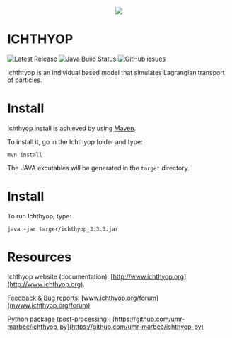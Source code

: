 <div align="center">
  <img src="http://www.ichthyop.org/system/files/userfiles/logo-ichthyop.png">
</div>

ICHTHYOP 
================

[![Latest Release](https://img.shields.io/github/release/ichthyop/ichthyop-private.svg)](https://github.com/ichthyop/ichthyop-private/releases)
[![Java Build Status](https://github.com/ichthyop/ichthyop-private/workflows/java-build/badge.svg)](https://github.com/ichthyop/ichthyop-private/actions)
[![GitHub issues](https://img.shields.io/github/issues/ichthyop/ichthyop.svg)](https://github.com/ichthyop/ichthyop/issues)


Ichthtyop is an individual based model that simulates Lagrangian transport of particles.

# Install

Ichthyop install is achieved by using [Maven](https://maven.apache.org/).

To install it, go in the Ichthyop folder and type:

`mvn install`

The JAVA excutables will be generated in the `target` directory.

# Install

To run Ichthyop, type:

`java -jar targer/ichthyop_3.3.3.jar`

# Resources

Ichthyop website (documentation): [http://www.ichthyop.org](http://www.ichthyop.org).

Feedback & Bug reports: [www.ichthyop.org/forum](mwww.ichthyop.org/forum)

Python package (post-processing): [https://github.com/umr-marbec/ichthyop-py](https://github.com/umr-marbec/ichthyop-py)
